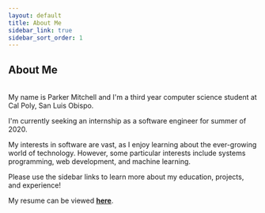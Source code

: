 ```yaml
---
layout: default
title: About Me
sidebar_link: true
sidebar_sort_order: 1
---
```


<h2><b>About Me</b></h2>
<br>
My name is Parker Mitchell and I'm a third year computer science student at Cal Poly, San Luis Obispo.

I'm currently seeking an internship as a software engineer for summer of 2020.

My interests in software are vast, as I enjoy learning about the ever-growing world of technology. However, some particular interests include systems programming, web development, and machine learning.

Please use the sidebar links to learn more about my education, projects, and experience!

My resume can be viewed 
<b><a href="current_resume_pm.pdf" target="_blank">here</a></b>.